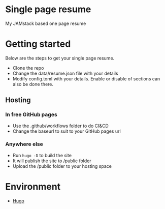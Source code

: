 # Single page resume
My JAMstack based one page resume

# Getting started

Below are the steps to get your single page resume.

- Clone the repo
- Change the data/resume.json file with your details
- Modify config.toml with your details. Enable or disable of sections can also be done there.

## Hosting

### In free GitHub pages
- Use the .github/workflows folder to do CI&CD
- Change the baseurl to suit to your GitHub pages url

### Anywhere else
- Run `hugo -D` to build the site
- It will publish the site to /public folder
- Upload the /public folder to your hosting space

# Environment

- [Hugo](https://gohugo.io/getting-started/quick-start/ )